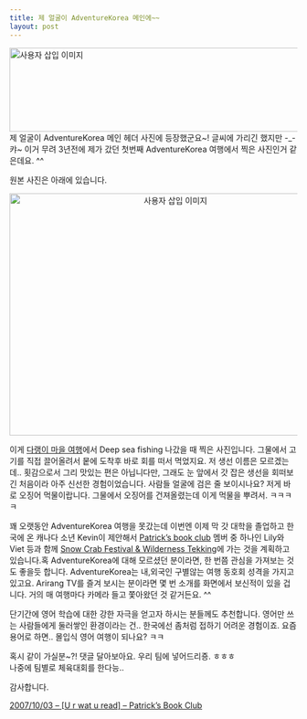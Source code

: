 ```yaml
---
title: 제 얼굴이 AdventureKorea 메인에~~
layout: post
---
```

<img src="http://w12ard.github.io/wp-content/uploads/1/ek200000000086.gif" class="aligncenter" width="640" height="147" alt="사용자 삽입 이미지" />  
제 얼굴이 AdventureKorea 메인 헤더 사진에 등장했군요~! 글씨에 가리긴 했지만 -_- 캬~ 이거 무려 3년전에 제가 갔던 첫번째 AdventureKorea 여행에서 찍은 사진인거 같은데요. ^^

원본 사진은 아래에 있습니다. 

<div style="text-align: center;">
  <img src="http://w12ard.github.io/wp-content/uploads/1/gk020000000016.jpg" class="aligncenter" width="565" height="424" alt="사용자 삽입 이미지" />
</div>

이게 <a href="http://www.adventurekorea.com/ourAdventure/calendar_content.asp?id=calendar&rowno=306" target="_blank">다랭이 마을 여행</a>에서 Deep sea fishing 나갔을 때 찍은 사진입니다. 그물에서 고기를 직접 끌어올려서 뭍에 도착후 바로 회를 떠서 먹었지요. 저 생선 이름은 모르겠는데.. 횟감으로서 그리 맛있는 편은 아닙니다만, 그래도 눈 앞에서 갓 잡은 생선을 회떠보긴 처음이라 아주 신선한 경험이었습니다. 사람들 얼굴에 검은 줄 보이시나요? 저게 바로 오징어 먹물이랍니다. 그물에서 오징어를 건져올렸는데 이게 먹물을 뿌려서. ㅋㅋㅋㅋ

꽤 오랫동안 AdventureKorea 여행을 못갔는데 이번엔 이제 막 갓 대학을 졸업하고 한국에 온 캐나다 소년 Kevin이 제안해서 [Patrick&#8217;s book club][1] 멤버 중 하나인 Lily와 Viet 등과 함께 <a href="http://adventurekorea.com/ouradventure/calendar_content.asp?id=calendar&RowNo=311" target="_blank">Snow Crab Festival & Wilderness Tekking</a>에 가는 것을 계획하고 있습니다.혹 AdventureKorea에 대해 모르셨던 분이라면, 한 번쯤 관심을 가져보는 것도 좋을듯 합니다. AdventureKorea는 내,외국인 구별않는 여행 동호회 성격을 가지고 있고요. Arirang TV를 즐겨 보시는 분이라면 몇 번 소개를 화면에서 보신적이 있을 겁니다. 거의 매 여행마다 카메라 들고 쫓아왔던 것 같거든요. ^^

단기간에 영어 학습에 대한 강한 자극을 얻고자 하시는 분들께도 추천합니다. 영어만 쓰는 사람들에게 둘러쌓인 환경이라는 건.. 한국에선 좀처럼 접하기 어려운 경험이죠. 요즘 용어로 하면.. 몰입식 영어 여행이 되나요? ㅋㅋ

혹시 같이 가실분~?! 댓글 달아보아요. 우리 팀에 넣어드리죵. ㅎㅎㅎ  
나중에 팀별로 체육대회를 한다능..

감사합니다. 

[2007/10/03 &#8211; [U r wat u read] &#8211; Patrick&#8217;s Book Club][2]

 [1]: http://fairycat.tistory.com/56
 [2]: /56